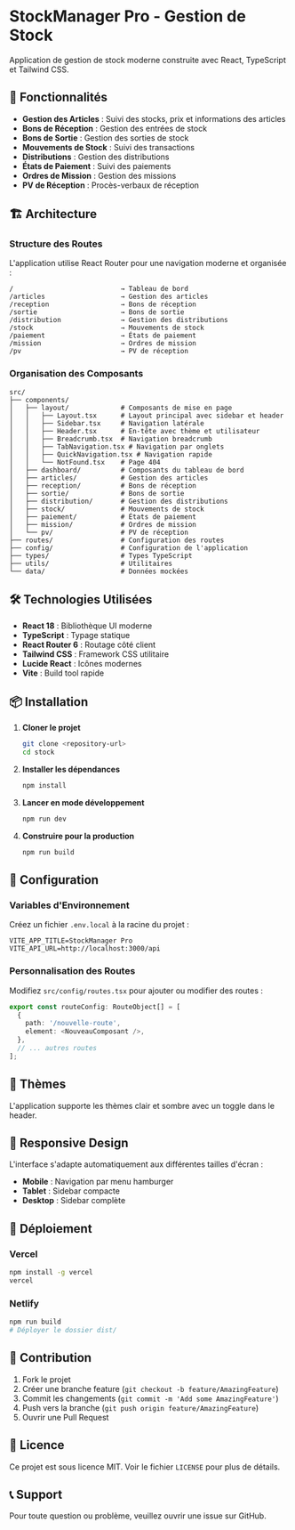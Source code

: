 # StockManager Pro - Gestion de Stock

Application de gestion de stock moderne construite avec React, TypeScript et Tailwind CSS.

## 🚀 Fonctionnalités

- **Gestion des Articles** : Suivi des stocks, prix et informations des articles
- **Bons de Réception** : Gestion des entrées de stock
- **Bons de Sortie** : Gestion des sorties de stock
- **Mouvements de Stock** : Suivi des transactions
- **Distributions** : Gestion des distributions
- **États de Paiement** : Suivi des paiements
- **Ordres de Mission** : Gestion des missions
- **PV de Réception** : Procès-verbaux de réception

## 🏗️ Architecture

### Structure des Routes

L'application utilise React Router pour une navigation moderne et organisée :

```
/                           → Tableau de bord
/articles                   → Gestion des articles
/reception                  → Bons de réception
/sortie                     → Bons de sortie
/distribution               → Gestion des distributions
/stock                      → Mouvements de stock
/paiement                   → États de paiement
/mission                    → Ordres de mission
/pv                         → PV de réception
```

### Organisation des Composants

```
src/
├── components/
│   ├── layout/             # Composants de mise en page
│   │   ├── Layout.tsx      # Layout principal avec sidebar et header
│   │   ├── Sidebar.tsx     # Navigation latérale
│   │   ├── Header.tsx      # En-tête avec thème et utilisateur
│   │   ├── Breadcrumb.tsx  # Navigation breadcrumb
│   │   ├── TabNavigation.tsx # Navigation par onglets
│   │   ├── QuickNavigation.tsx # Navigation rapide
│   │   └── NotFound.tsx    # Page 404
│   ├── dashboard/          # Composants du tableau de bord
│   ├── articles/           # Gestion des articles
│   ├── reception/          # Bons de réception
│   ├── sortie/             # Bons de sortie
│   ├── distribution/       # Gestion des distributions
│   ├── stock/              # Mouvements de stock
│   ├── paiement/           # États de paiement
│   ├── mission/            # Ordres de mission
│   └── pv/                 # PV de réception
├── routes/                 # Configuration des routes
├── config/                 # Configuration de l'application
├── types/                  # Types TypeScript
├── utils/                  # Utilitaires
└── data/                   # Données mockées
```

## 🛠️ Technologies Utilisées

- **React 18** : Bibliothèque UI moderne
- **TypeScript** : Typage statique
- **React Router 6** : Routage côté client
- **Tailwind CSS** : Framework CSS utilitaire
- **Lucide React** : Icônes modernes
- **Vite** : Build tool rapide

## 📦 Installation

1. **Cloner le projet**
   ```bash
   git clone <repository-url>
   cd stock
   ```

2. **Installer les dépendances**
   ```bash
   npm install
   ```

3. **Lancer en mode développement**
   ```bash
   npm run dev
   ```

4. **Construire pour la production**
   ```bash
   npm run build
   ```

## 🔧 Configuration

### Variables d'Environnement

Créez un fichier `.env.local` à la racine du projet :

```env
VITE_APP_TITLE=StockManager Pro
VITE_API_URL=http://localhost:3000/api
```

### Personnalisation des Routes

Modifiez `src/config/routes.tsx` pour ajouter ou modifier des routes :

```typescript
export const routeConfig: RouteObject[] = [
  {
    path: '/nouvelle-route',
    element: <NouveauComposant />,
  },
  // ... autres routes
];
```

## 🎨 Thèmes

L'application supporte les thèmes clair et sombre avec un toggle dans le header.

## 📱 Responsive Design

L'interface s'adapte automatiquement aux différentes tailles d'écran :
- **Mobile** : Navigation par menu hamburger
- **Tablet** : Sidebar compacte
- **Desktop** : Sidebar complète

## 🚀 Déploiement

### Vercel
```bash
npm install -g vercel
vercel
```

### Netlify
```bash
npm run build
# Déployer le dossier dist/
```

## 🤝 Contribution

1. Fork le projet
2. Créer une branche feature (`git checkout -b feature/AmazingFeature`)
3. Commit les changements (`git commit -m 'Add some AmazingFeature'`)
4. Push vers la branche (`git push origin feature/AmazingFeature`)
5. Ouvrir une Pull Request

## 📄 Licence

Ce projet est sous licence MIT. Voir le fichier `LICENSE` pour plus de détails.

## 📞 Support

Pour toute question ou problème, veuillez ouvrir une issue sur GitHub.

